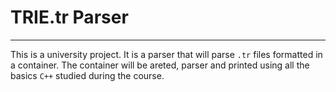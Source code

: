 # TRIE.tr Parser
--------------------------------------------
This is a university project. It is a parser that will parse `.tr` files formatted
in a container. The container will be areted, parser and printed using all the basics
`C++` studied during the course.

